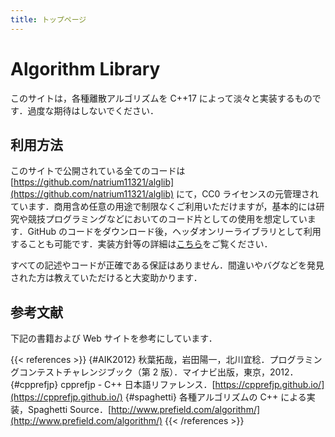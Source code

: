 ```yaml
---
title: トップページ
---
```


# Algorithm Library
このサイトは，各種離散アルゴリズムを C++17 によって淡々と実装するものです．過度な期待はしないでください．

## 利用方法
このサイトで公開されている全てのコードは [https://github.com/natrium11321/alglib](https://github.com/natrium11321/alglib) にて，CC0 ライセンスの元管理されています．商用含め任意の用途で制限なくご利用いただけますが，基本的には研究や競技プログラミングなどにおいてのコード片としての使用を想定しています．GitHub のコードをダウンロード後，ヘッダオンリーライブラリとして利用することも可能です．実装方針等の詳細は[こちら](style)をご覧ください．

すべての記述やコードが正確である保証はありません．間違いやバグなどを発見された方は教えていただけると大変助かります．

## 参考文献
下記の書籍および Web サイトを参考にしています．

{{< references >}}
{#AIK2012}   秋葉拓哉，岩田陽一，北川宜稔．プログラミングコンテストチャレンジブック（第 2 版）．マイナビ出版，東京，2012．
{#cpprefjp}  cpprefjp - C++ 日本語リファレンス．[https://cpprefjp.github.io/](https://cpprefjp.github.io/)
{#spaghetti} 各種アルゴリズムの C++ による実装，Spaghetti Source．[http://www.prefield.com/algorithm/](http://www.prefield.com/algorithm/)
{{< /references >}}
